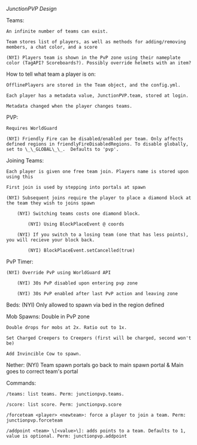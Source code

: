 *JunctionPVP Design*

Teams:

    An infinite number of teams can exist.
    
    Team stores list of players, as well as methods for adding/removing members, a chat color, and a score
    
    (NYI) Players team is shown in the PvP zone using their nameplate color (TagAPI? Scoreboards?). Possibly override helmets with an item?


How to tell what team a player is on:

    OfflinePlayers are stored in the Team object, and the config.yml.

    Each player has a metadata value, JunctionPVP.team, stored at login.

    Metadata changed when the player changes teams.




PVP:

    Requires WorldGuard
    
    (NYI) Friendly Fire can be disabled/enabled per team. Only affects defined regions in friendlyFireDisabledRegions. To disable globally, set to \_\_GLOBAL\_\_.  Defaults to 'pvp'.
    

Joining Teams:

    Each player is given one free team join. Players name is stored upon using this

    First join is used by stepping into portals at spawn

    (NYI) Subsequent joins require the player to place a diamond block at the team they wish to joins spawn
    
        (NYI) Switching teams costs one diamond block.
        
            (NYI) Using BlockPlaceEvent @ coords
            
        (NYI) If you switch to a losing team (one that has less points), you will recieve your block back.
        
            (NYI) BlockPlaceEvent.setCancelled(true)


PvP Timer:

    (NYI) Override PvP using WorldGuard API
    
        (NYI) 30s PvP disabled upon entering pvp zone
        
        (NYI) 30s PvP enabled after last PvP action and leaving zone

Beds:
    (NYI) Only allowed to spawn via bed in the region defined

Mob Spawns:
    Double in PvP zone
    
    Double drops for mobs at 2x. Ratio out to 1x.
    
    Set Charged Creepers to Creepers (first will be charged, second won't be)
    
    Add Invincible Cow to spawn.
    
Nether:
    (NYI) Team spawn portals go back to main spawn portal & Main goes to correct team's portal

Commands:

    /teams: list teams. Perm: junctionpvp.teams.
    
    /score: list score. Perm: junctionpvp.score
    
    /forceteam <player> <newteam>: force a player to join a team. Perm: junctionpvp.forceteam
    
    /addpoint <team> \[<value>\]: adds points to a team. Defaults to 1, value is optional. Perm: junctionpvp.addpoint


